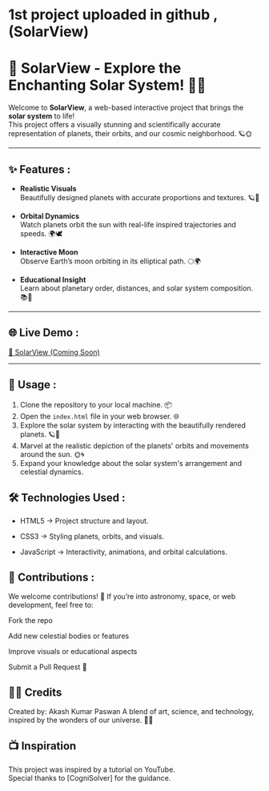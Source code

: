 # 1st project uploaded in github ,(SolarView)
# 🌌 SolarView - Explore the Enchanting Solar System! 🚀✨

Welcome to **SolarView**, a web-based interactive project that brings the **solar system** to life!  
This project offers a visually stunning and scientifically accurate representation of planets, their orbits, and our cosmic neighborhood. 🪐🌞

---

## ✨ Features :

- **Realistic Visuals**  
  Beautifully designed planets with accurate proportions and textures. 🪐🎨  

- **Orbital Dynamics**  
  Watch planets orbit the sun with real-life inspired trajectories and speeds. 🌍🕊️  

- **Interactive Moon**  
  Observe Earth’s moon orbiting in its elliptical path. 🌕🌍  

- **Educational Insight**  
  Learn about planetary order, distances, and solar system composition. 📚🌌  

---

## 🌐 Live Demo :
[🔗 SolarView (Coming Soon)]()

---

## 🚀 Usage : 

1. Clone the repository to your local machine. 📦
2. Open the `index.html` file in your web browser. 🌐
3. Explore the solar system by interacting with the beautifully rendered planets. 🪐👀
4. Marvel at the realistic depiction of the planets' orbits and movements around the sun. 🌞🌀
5. Expand your knowledge about the solar system's arrangement and celestial dynamics. 


## 🛠️ Technologies Used : 

- HTML5 → Project structure and layout.

- CSS3 → Styling planets, orbits, and visuals.

- JavaScript → Interactivity, animations, and orbital calculations.

## 🤝 Contributions :

We welcome contributions! 🙌
If you’re into astronomy, space, or web development, feel free to:

Fork the repo

Add new celestial bodies or features

Improve visuals or educational aspects

Submit a Pull Request 🚀

## 👨‍🚀 Credits

Created by: Akash Kumar Paswan
A blend of art, science, and technology, inspired by the wonders of our universe. 🌌✨

## 📺 Inspiration
This project was inspired by a tutorial on YouTube.  
Special thanks to [CogniSolver] for the guidance.